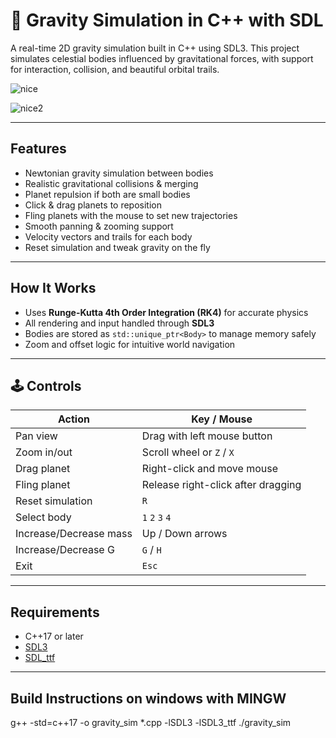 # 🌌 Gravity Simulation in C++ with SDL #

A real-time 2D gravity simulation built in C++ using SDL3. This project simulates celestial bodies influenced by gravitational forces, with support for interaction, collision, and beautiful orbital trails.

 ![nice](https://github.com/user-attachments/assets/35b85514-7140-4373-9488-cd059e38127d)

![nice2](https://github.com/user-attachments/assets/a2288115-2de5-4bcb-b894-31822c19dafa)

 


---

##  Features

-  Newtonian gravity simulation between bodies  
-  Realistic gravitational collisions & merging  
-  Planet repulsion if both are small bodies  
-  Click & drag planets to reposition  
-  Fling planets with the mouse to set new trajectories  
-  Smooth panning & zooming support  
-  Velocity vectors and trails for each body  
-  Reset simulation and tweak gravity on the fly

---

## How It Works

- Uses **Runge-Kutta 4th Order Integration (RK4)** for accurate physics
- All rendering and input handled through **SDL3**
- Bodies are stored as `std::unique_ptr<Body>` to manage memory safely
- Zoom and offset logic for intuitive world navigation

---

## 🕹 Controls

| Action                | Key / Mouse                  |
|-----------------------|------------------------------|
| Pan view              | Drag with left mouse button  |
| Zoom in/out           | Scroll wheel or `Z` / `X`    |
| Drag planet           | Right-click and move mouse   |
| Fling planet          | Release right-click after dragging |
| Reset simulation      | `R`                          |
| Select body           | `1` `2` `3` `4`              |
| Increase/Decrease mass| Up / Down arrows             |
| Increase/Decrease G   | `G` / `H`                    |
| Exit                  | `Esc`                        |

---

## Requirements

- C++17 or later
- [SDL3](https://github.com/libsdl-org/SDL)
- [SDL_ttf](https://github.com/libsdl-org/SDL_ttf)

---

##  Build Instructions on windows with MINGW

g++ -std=c++17 -o gravity_sim *.cpp -lSDL3 -lSDL3_ttf
./gravity_sim
